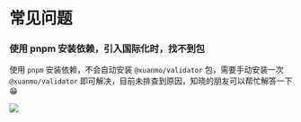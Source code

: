 # 常见问题

### 使用 pnpm 安装依赖，引入国际化时，找不到包

使用 `pnpm` 安装依赖，不会自动安装 `@xuanmo/validator` 包，需要手动安装一次 `@xuanmo/validator` 即可解决，目前未排查到原因，知晓的朋友可以帮忙解答一下 😁

![](https://upyun.xuanmo.xin/dl-ui/20230427230034522504.png)
